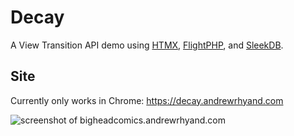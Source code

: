 # Decay

A View Transition API demo using [HTMX](https://github.com/bigskysoftware/htmx/), [FlightPHP](https://github.com/flightphp/core), and [SleekDB](https://github.com/SleekDB/SleekDB).

## Site

Currently only works in Chrome: https://decay.andrewrhyand.com

![screenshot of bigheadcomics.andrewrhyand.com](https://decay.andrewrhyand.com/assets/screenshot.jpg)
